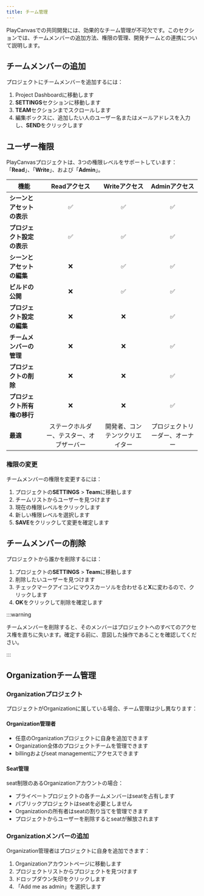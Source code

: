 ```yaml
---
title: チーム管理
---
```


PlayCanvasでの共同開発には、効果的なチーム管理が不可欠です。このセクションでは、チームメンバーの追加方法、権限の管理、開発チームとの連携について説明します。

## チームメンバーの追加

プロジェクトにチームメンバーを追加するには：

1. Project Dashboardに移動します
2. **SETTINGS**セクションに移動します
3. **TEAM**セクションまでスクロールします
4. 編集ボックスに、追加したい人のユーザー名またはメールアドレスを入力し、**SEND**をクリックします

## ユーザー権限

PlayCanvasプロジェクトは、3つの権限レベルをサポートしています：「**Read**」、「**Write**」、および「**Admin**」。

| 機能 | Readアクセス | Writeアクセス | Adminアクセス |
|------------| :---------: | :----------: | :----------: |
| **シーンとアセットの表示** | ✅ | ✅ | ✅ |
| **プロジェクト設定の表示** | ✅ | ✅ | ✅ |
| **シーンとアセットの編集** | ❌ | ✅ | ✅ |
| **ビルドの公開** | ❌ | ✅ | ✅ |
| **プロジェクト設定の編集** | ❌ | ❌ | ✅ |
| **チームメンバーの管理** | ❌ | ❌ | ✅ |
| **プロジェクトの削除** | ❌ | ❌ | ✅ |
| **プロジェクト所有権の移行** | ❌ | ❌ | ✅ |
| **最適** | ステークホルダー、テスター、オブザーバー | 開発者、コンテンツクリエイター | プロジェクトリーダー、オーナー |

### 権限の変更

チームメンバーの権限を変更するには：

1. プロジェクトの**SETTINGS** > **Team**に移動します
2. チームリストからユーザーを見つけます
3. 現在の権限レベルをクリックします
4. 新しい権限レベルを選択します
5. **SAVE**をクリックして変更を確定します

## チームメンバーの削除

プロジェクトから誰かを削除するには：

1. プロジェクトの**SETTINGS** > **Team**に移動します
2. 削除したいユーザーを見つけます
3. チェックマークアイコンにマウスカーソルを合わせると**X**に変わるので、クリックします
4. **OK**をクリックして削除を確定します

:::warning

チームメンバーを削除すると、そのメンバーはプロジェクトへのすべてのアクセス権を直ちに失います。確定する前に、意図した操作であることを確認してください。

:::

## Organizationチーム管理

### Organizationプロジェクト

プロジェクトがOrganizationに属している場合、チーム管理は少し異なります：

#### Organization管理者

- 任意のOrganizationプロジェクトに自身を追加できます
- Organization全体のプロジェクトチームを管理できます
- billingおよびseat managementにアクセスできます

#### Seat管理

seat制限のあるOrganizationアカウントの場合：

- プライベートプロジェクトの各チームメンバーはseatを占有します
- パブリックプロジェクトはseatを必要としません
- Organizationの所有者はseatの割り当てを管理できます
- プロジェクトからユーザーを削除するとseatが解放されます

### Organizationメンバーの追加

Organization管理者はプロジェクトに自身を追加できます：

1. Organizationアカウントページに移動します
2. プロジェクトリストからプロジェクトを見つけます
3. ドロップダウン矢印をクリックします
4. 「Add me as admin」を選択します
